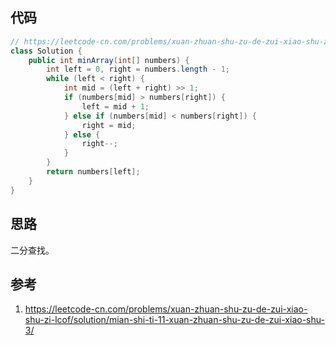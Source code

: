 ## 代码

```java
// https://leetcode-cn.com/problems/xuan-zhuan-shu-zu-de-zui-xiao-shu-zi-lcof/solution/mian-shi-ti-11-xuan-zhuan-shu-zu-de-zui-xiao-shu-3/
class Solution {
    public int minArray(int[] numbers) {
        int left = 0, right = numbers.length - 1;
        while (left < right) {
            int mid = (left + right) >> 1;
            if (numbers[mid] > numbers[right]) {
                left = mid + 1;
            } else if (numbers[mid] < numbers[right]) {
                right = mid;
            } else {
                right--;
            }
        }
        return numbers[left];
    }
}
```

## 思路

二分查找。

## 参考

1. https://leetcode-cn.com/problems/xuan-zhuan-shu-zu-de-zui-xiao-shu-zi-lcof/solution/mian-shi-ti-11-xuan-zhuan-shu-zu-de-zui-xiao-shu-3/